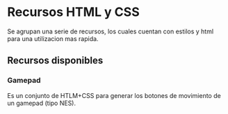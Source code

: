 # Recursos HTML y CSS
Se agrupan una serie de recursos, los cuales cuentan con estilos y html para una utilizacion mas rapida.

## Recursos disponibles
### Gamepad
Es un conjunto de HTLM+CSS para generar los botones de movimiento de un gamepad (tipo NES).